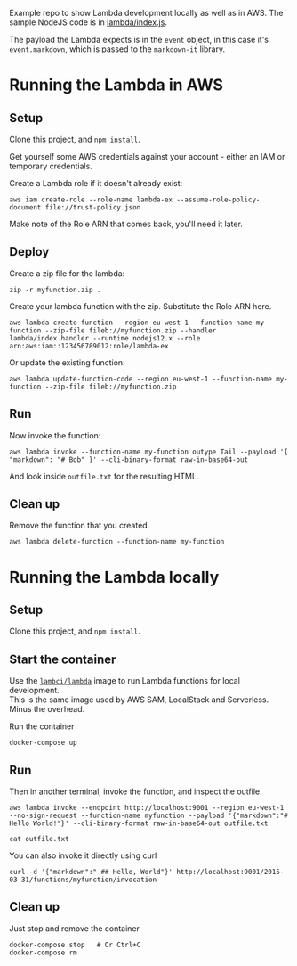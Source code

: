 
Example repo to show Lambda development locally as well as in AWS.  The sample NodeJS code is in [lambda/index.js](lambda/index.js).  

The payload the Lambda expects is in the `event` object, in this case it's `event.markdown`, which is passed to the `markdown-it` library. 


# Running the Lambda in AWS


## Setup

Clone this project, and `npm install`.  

Get yourself some AWS credentials against your account -  either an IAM or temporary credentials.

Create a Lambda role if it doesn't already exist:

```
aws iam create-role --role-name lambda-ex --assume-role-policy-document file://trust-policy.json
```

Make note of the Role ARN that comes back, you'll need it later. 

## Deploy 

Create a zip file for the lambda: 

```
zip -r myfunction.zip .
```

Create your lambda function with the zip.  Substitute the Role ARN here. 

```
aws lambda create-function --region eu-west-1 --function-name my-function --zip-file fileb://myfunction.zip --handler lambda/index.handler --runtime nodejs12.x --role arn:aws:iam::123456789012:role/lambda-ex
```

Or update the existing function: 

```
aws lambda update-function-code --region eu-west-1 --function-name my-function --zip-file fileb://myfunction.zip
```

## Run

Now invoke the function: 

```
aws lambda invoke --function-name my-function outype Tail --payload '{ "markdown": "# Bob" }' --cli-binary-format raw-in-base64-out
```

And look inside `outfile.txt` for the resulting HTML.  


## Clean up

Remove the function that you created. 

```
aws lambda delete-function --function-name my-function
```


# Running the Lambda locally

## Setup

Clone this project, and `npm install`.  


## Start the container

Use the [`lambci/lambda`](https://github.com/lambci/docker-lambda) image to run Lambda functions for local development.  
This is the same image used by AWS SAM, LocalStack and Serverless.  Minus the overhead.  

Run the container

```
docker-compose up
```

## Run

Then in another terminal, invoke the function, and inspect the outfile. 

```
aws lambda invoke --endpoint http://localhost:9001 --region eu-west-1 --no-sign-request --function-name myfunction --payload '{"markdown":"# Hello World!"}' --cli-binary-format raw-in-base64-out outfile.txt

cat outfile.txt

```

You can also invoke it directly using curl

```
curl -d '{"markdown":" ## Hello, World"}' http://localhost:9001/2015-03-31/functions/myfunction/invocation
```


## Clean up

Just stop and remove the container

```
docker-compose stop   # Or Ctrl+C 
docker-compose rm
```



